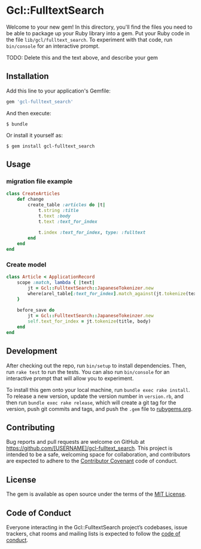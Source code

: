 # Gcl::FulltextSearch

Welcome to your new gem! In this directory, you'll find the files you need to be able to package up your Ruby library into a gem. Put your Ruby code in the file `lib/gcl/fulltext_search`. To experiment with that code, run `bin/console` for an interactive prompt.

TODO: Delete this and the text above, and describe your gem

## Installation

Add this line to your application's Gemfile:

```ruby
gem 'gcl-fulltext_search'
```

And then execute:

    $ bundle

Or install it yourself as:

    $ gem install gcl-fulltext_search

## Usage

### migration file example
```ruby
class CreateArticles
    def change
        create_table :articles do |t|
            t.string :title
            t.text :body
            t.text :text_for_index
            
            t.index :text_for_index, type: :fulltext
        end
    end
end
```
### Create model
```ruby
class Article < ApplicationRecord
    scope :match, lambda { |text|
        jt = Gcl::FulltextSearch::JapaneseTokenizer.new
        where(arel_table[:text_for_index].match_against(jt.tokenize(text)))
    }
    
    before_save do
        jt = Gcl::FulltextSearch::JapaneseTokeinzer.new
        self.text_for_index = jt.tokenize(title, body)
    end
end
```

## Development

After checking out the repo, run `bin/setup` to install dependencies. Then, run `rake test` to run the tests. You can also run `bin/console` for an interactive prompt that will allow you to experiment.

To install this gem onto your local machine, run `bundle exec rake install`. To release a new version, update the version number in `version.rb`, and then run `bundle exec rake release`, which will create a git tag for the version, push git commits and tags, and push the `.gem` file to [rubygems.org](https://rubygems.org).

## Contributing

Bug reports and pull requests are welcome on GitHub at https://github.com/[USERNAME]/gcl-fulltext_search. This project is intended to be a safe, welcoming space for collaboration, and contributors are expected to adhere to the [Contributor Covenant](http://contributor-covenant.org) code of conduct.

## License

The gem is available as open source under the terms of the [MIT License](https://opensource.org/licenses/MIT).

## Code of Conduct

Everyone interacting in the Gcl::FulltextSearch project’s codebases, issue trackers, chat rooms and mailing lists is expected to follow the [code of conduct](https://github.com/[USERNAME]/gcl-fulltext_search/blob/master/CODE_OF_CONDUCT.md).
